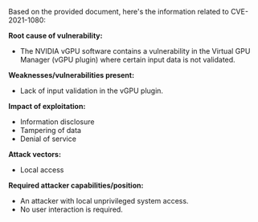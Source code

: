 Based on the provided document, here's the information related to CVE-2021-1080:

**Root cause of vulnerability:**
- The NVIDIA vGPU software contains a vulnerability in the Virtual GPU Manager (vGPU plugin) where certain input data is not validated.

**Weaknesses/vulnerabilities present:**
- Lack of input validation in the vGPU plugin.

**Impact of exploitation:**
- Information disclosure
- Tampering of data
- Denial of service

**Attack vectors:**
- Local access

**Required attacker capabilities/position:**
- An attacker with local unprivileged system access.
- No user interaction is required.